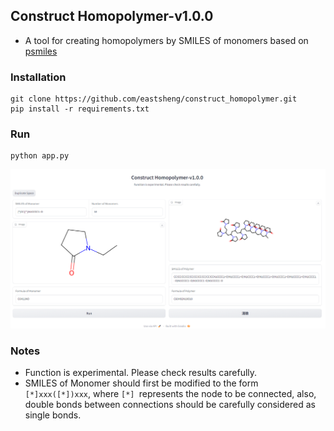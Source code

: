 ## Construct Homopolymer-v1.0.0

- A tool for creating homopolymers by SMILES of monomers based on [psmiles](https://github.com/Ramprasad-Group/psmiles)

### Installation

```
git clone https://github.com/eastsheng/construct_homopolymer.git
pip install -r requirements.txt
```

### Run

```
python app.py
```

![image-20231001155316231](imgs/image-20231001155316231.png)

### Notes

- Function is experimental. Please check results carefully.
- SMILES of Monomer should first be modified to the form `[*]xxx([*])xxx`, where `[*] `represents the node to be connected, also, double bonds between connections should be carefully considered as single bonds.